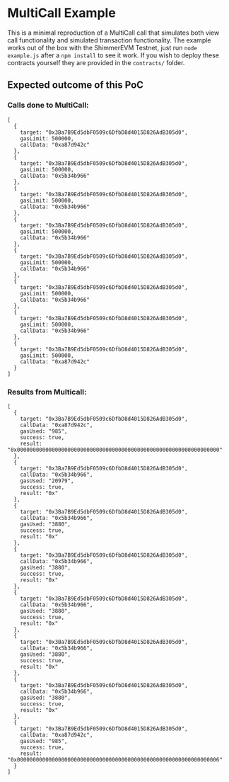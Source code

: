 # MultiCall Example

This is a minimal reproduction of a MultiCall call that simulates both view call
functionality and simulated transaction functionality. The example works
out of the box with the ShimmerEVM Testnet, just run `node example.js` after a
`npm install` to see it work. If you wish to deploy these contracts yourself 
they are provided in the `contracts/` folder.

## Expected outcome of this PoC

### Calls done to MultiCall:

```
[
  {
    target: "0x3Ba7B9Ed5dbF0509c6DfbD8d4015D826AdB305d0",
    gasLimit: 500000,
    callData: "0xa87d942c"
  },
  {
    target: "0x3Ba7B9Ed5dbF0509c6DfbD8d4015D826AdB305d0",
    gasLimit: 500000,
    callData: "0x5b34b966"
  },
  {
    target: "0x3Ba7B9Ed5dbF0509c6DfbD8d4015D826AdB305d0",
    gasLimit: 500000,
    callData: "0x5b34b966"
  },
  {
    target: "0x3Ba7B9Ed5dbF0509c6DfbD8d4015D826AdB305d0",
    gasLimit: 500000,
    callData: "0x5b34b966"
  },
  {
    target: "0x3Ba7B9Ed5dbF0509c6DfbD8d4015D826AdB305d0",
    gasLimit: 500000,
    callData: "0x5b34b966"
  },
  {
    target: "0x3Ba7B9Ed5dbF0509c6DfbD8d4015D826AdB305d0",
    gasLimit: 500000,
    callData: "0x5b34b966"
  },
  {
    target: "0x3Ba7B9Ed5dbF0509c6DfbD8d4015D826AdB305d0",
    gasLimit: 500000,
    callData: "0x5b34b966"
  },
  {
    target: "0x3Ba7B9Ed5dbF0509c6DfbD8d4015D826AdB305d0",
    gasLimit: 500000,
    callData: "0xa87d942c"
  }
]
```

### Results from Multicall:

```
[
  {
    target: "0x3Ba7B9Ed5dbF0509c6DfbD8d4015D826AdB305d0",
    callData: "0xa87d942c",
    gasUsed: "985",
    success: true,
    result: "0x0000000000000000000000000000000000000000000000000000000000000000"
  },
  {
    target: "0x3Ba7B9Ed5dbF0509c6DfbD8d4015D826AdB305d0",
    callData: "0x5b34b966",
    gasUsed: "20979",
    success: true,
    result: "0x"
  },
  {
    target: "0x3Ba7B9Ed5dbF0509c6DfbD8d4015D826AdB305d0",
    callData: "0x5b34b966",
    gasUsed: "3880",
    success: true,
    result: "0x"
  },
  {
    target: "0x3Ba7B9Ed5dbF0509c6DfbD8d4015D826AdB305d0",
    callData: "0x5b34b966",
    gasUsed: "3880",
    success: true,
    result: "0x"
  },
  {
    target: "0x3Ba7B9Ed5dbF0509c6DfbD8d4015D826AdB305d0",
    callData: "0x5b34b966",
    gasUsed: "3880",
    success: true,
    result: "0x"
  },
  {
    target: "0x3Ba7B9Ed5dbF0509c6DfbD8d4015D826AdB305d0",
    callData: "0x5b34b966",
    gasUsed: "3880",
    success: true,
    result: "0x"
  },
  {
    target: "0x3Ba7B9Ed5dbF0509c6DfbD8d4015D826AdB305d0",
    callData: "0x5b34b966",
    gasUsed: "3880",
    success: true,
    result: "0x"
  },
  {
    target: "0x3Ba7B9Ed5dbF0509c6DfbD8d4015D826AdB305d0",
    callData: "0xa87d942c",
    gasUsed: "985",
    success: true,
    result: "0x0000000000000000000000000000000000000000000000000000000000000006"
  }
]
```

